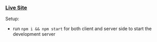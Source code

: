 ### [Live Site](https://pedantic-goldberg-28a818.netlify.app)

Setup:

-   run `npm i && npm start` for both client and server side to start the development server
